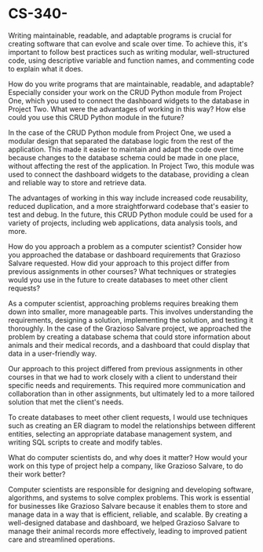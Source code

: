 # CS-340-

Writing maintainable, readable, and adaptable programs is crucial for creating software that can evolve and scale over time. To achieve this, it's important to follow best practices such as writing modular, well-structured code, using descriptive variable and function names, and commenting code to explain what it does.

How do you write programs that are maintainable, readable, and adaptable? Especially consider your work on the CRUD Python module from Project One, which you used to connect the dashboard widgets to the database in Project Two. What were the advantages of working in this way? How else could you use this CRUD Python module in the future?

In the case of the CRUD Python module from Project One, we used a modular design that separated the database logic from the rest of the application. This made it easier to maintain and adapt the code over time because changes to the database schema could be made in one place, without affecting the rest of the application. In Project Two, this module was used to connect the dashboard widgets to the database, providing a clean and reliable way to store and retrieve data.

The advantages of working in this way include increased code reusability, reduced duplication, and a more straightforward codebase that's easier to test and debug. In the future, this CRUD Python module could be used for a variety of projects, including web applications, data analysis tools, and more.

How do you approach a problem as a computer scientist? Consider how you approached the database or dashboard requirements that Grazioso Salvare requested. How did your approach to this project differ from previous assignments in other courses? What techniques or strategies would you use in the future to create databases to meet other client requests?

As a computer scientist, approaching problems requires breaking them down into smaller, more manageable parts. This involves understanding the requirements, designing a solution, implementing the solution, and testing it thoroughly. In the case of the Grazioso Salvare project, we approached the problem by creating a database schema that could store information about animals and their medical records, and a dashboard that could display that data in a user-friendly way.

Our approach to this project differed from previous assignments in other courses in that we had to work closely with a client to understand their specific needs and requirements. This required more communication and collaboration than in other assignments, but ultimately led to a more tailored solution that met the client's needs.

To create databases to meet other client requests, I would use techniques such as creating an ER diagram to model the relationships between different entities, selecting an appropriate database management system, and writing SQL scripts to create and modify tables.

What do computer scientists do, and why does it matter? How would your work on this type of project help a company, like Grazioso Salvare, to do their work better?

Computer scientists are responsible for designing and developing software, algorithms, and systems to solve complex problems. This work is essential for businesses like Grazioso Salvare because it enables them to store and manage data in a way that is efficient, reliable, and scalable. By creating a well-designed database and dashboard, we helped Grazioso Salvare to manage their animal records more effectively, leading to improved patient care and streamlined operations.
